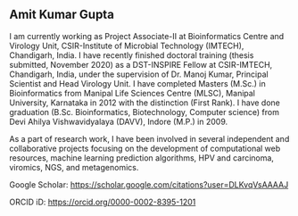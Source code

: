 ## Amit Kumar Gupta

I am currently working as Project Associate-II at Bioinformatics Centre and Virology Unit, CSIR-Institute of Microbial Technology (IMTECH), Chandigarh, India. I have recently finished doctoral training (thesis submitted, November 2020) as a DST-INSPIRE Fellow at CSIR-IMTECH, Chandigarh, India, under the supervision of Dr. Manoj Kumar, Principal Scientist and Head Virology Unit. I have completed Masters (M.Sc.) in Bioinformatics from Manipal Life Sciences Centre (MLSC), Manipal University, Karnataka in 2012 with the distinction (First Rank). I have done graduation (B.Sc. Bioinformatics, Biotechnology, Computer science) from Devi Ahilya Vishwavidyalaya (DAVV), Indore (M.P.) in 2009.

As a part of research work, I have been involved in several independent and collaborative projects focusing on the development of computational web resources, machine learning prediction algorithms, HPV and carcinoma, viromics, NGS, and metagenomics.

Google Scholar: https://scholar.google.com/citations?user=DLKvqVsAAAAJ

ORCID iD: https://orcid.org/0000-0002-8395-1201
